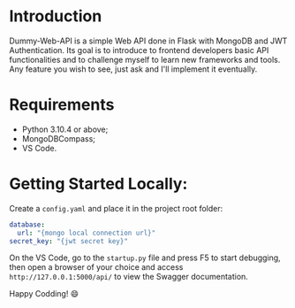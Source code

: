 # Introduction
Dummy-Web-API is a simple Web API done in Flask with MongoDB and JWT Authentication. Its goal is to
introduce to frontend developers basic API functionalities and to challenge myself to learn new frameworks
and tools. Any feature you wish to see, just ask and I'll implement it eventually.

# Requirements
- Python 3.10.4 or above;
- MongoDBCompass;
- VS Code.

# Getting Started Locally:
Create a ```config.yaml``` and place it in the project root folder:
```yaml
database:
  url: "{mongo local connection url}"
secret_key: "{jwt secret key}"
```
On the VS Code, go to the ```startup.py``` file and press F5 to start debugging, then open a browser
of your choice and access ```http://127.0.0.1:5000/api/``` to view the Swagger documentation.

Happy Codding! 😄

